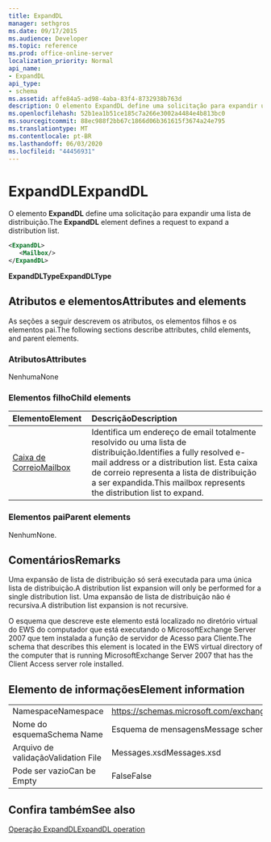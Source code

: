 ```yaml
---
title: ExpandDL
manager: sethgros
ms.date: 09/17/2015
ms.audience: Developer
ms.topic: reference
ms.prod: office-online-server
localization_priority: Normal
api_name:
- ExpandDL
api_type:
- schema
ms.assetid: affe84a5-ad98-4aba-83f4-8732938b763d
description: O elemento ExpandDL define uma solicitação para expandir uma lista de distribuição.
ms.openlocfilehash: 52b1ea1b51ce185c7a266e3002a4484e4b813bc0
ms.sourcegitcommit: 88ec988f2bb67c1866d06b361615f3674a24e795
ms.translationtype: MT
ms.contentlocale: pt-BR
ms.lasthandoff: 06/03/2020
ms.locfileid: "44456931"
---
```

# <a name="expanddl"></a><span data-ttu-id="e74c7-103">ExpandDL</span><span class="sxs-lookup"><span data-stu-id="e74c7-103">ExpandDL</span></span>

<span data-ttu-id="e74c7-104">O elemento **ExpandDL** define uma solicitação para expandir uma lista de distribuição.</span><span class="sxs-lookup"><span data-stu-id="e74c7-104">The **ExpandDL** element defines a request to expand a distribution list.</span></span> 
  
```xml
<ExpandDL>
   <Mailbox/>
</ExpandDL>
```

 <span data-ttu-id="e74c7-105">**ExpandDLType**</span><span class="sxs-lookup"><span data-stu-id="e74c7-105">**ExpandDLType**</span></span>
## <a name="attributes-and-elements"></a><span data-ttu-id="e74c7-106">Atributos e elementos</span><span class="sxs-lookup"><span data-stu-id="e74c7-106">Attributes and elements</span></span>

<span data-ttu-id="e74c7-107">As seções a seguir descrevem os atributos, os elementos filhos e os elementos pai.</span><span class="sxs-lookup"><span data-stu-id="e74c7-107">The following sections describe attributes, child elements, and parent elements.</span></span>
  
### <a name="attributes"></a><span data-ttu-id="e74c7-108">Atributos</span><span class="sxs-lookup"><span data-stu-id="e74c7-108">Attributes</span></span>

<span data-ttu-id="e74c7-109">Nenhuma</span><span class="sxs-lookup"><span data-stu-id="e74c7-109">None</span></span>
  
### <a name="child-elements"></a><span data-ttu-id="e74c7-110">Elementos filho</span><span class="sxs-lookup"><span data-stu-id="e74c7-110">Child elements</span></span>

|<span data-ttu-id="e74c7-111">**Elemento**</span><span class="sxs-lookup"><span data-stu-id="e74c7-111">**Element**</span></span>|<span data-ttu-id="e74c7-112">**Descrição**</span><span class="sxs-lookup"><span data-stu-id="e74c7-112">**Description**</span></span>|
|:-----|:-----|
|[<span data-ttu-id="e74c7-113">Caixa de Correio</span><span class="sxs-lookup"><span data-stu-id="e74c7-113">Mailbox</span></span>](mailbox.md) <br/> |<span data-ttu-id="e74c7-114">Identifica um endereço de email totalmente resolvido ou uma lista de distribuição.</span><span class="sxs-lookup"><span data-stu-id="e74c7-114">Identifies a fully resolved e-mail address or a distribution list.</span></span> <span data-ttu-id="e74c7-115">Esta caixa de correio representa a lista de distribuição a ser expandida.</span><span class="sxs-lookup"><span data-stu-id="e74c7-115">This mailbox represents the distribution list to expand.</span></span>  <br/> |
   
### <a name="parent-elements"></a><span data-ttu-id="e74c7-116">Elementos pai</span><span class="sxs-lookup"><span data-stu-id="e74c7-116">Parent elements</span></span>

<span data-ttu-id="e74c7-117">Nenhum</span><span class="sxs-lookup"><span data-stu-id="e74c7-117">None.</span></span>
  
## <a name="remarks"></a><span data-ttu-id="e74c7-118">Comentários</span><span class="sxs-lookup"><span data-stu-id="e74c7-118">Remarks</span></span>

<span data-ttu-id="e74c7-119">Uma expansão de lista de distribuição só será executada para uma única lista de distribuição.</span><span class="sxs-lookup"><span data-stu-id="e74c7-119">A distribution list expansion will only be performed for a single distribution list.</span></span> <span data-ttu-id="e74c7-120">Uma expansão de lista de distribuição não é recursiva.</span><span class="sxs-lookup"><span data-stu-id="e74c7-120">A distribution list expansion is not recursive.</span></span>
  
<span data-ttu-id="e74c7-121">O esquema que descreve este elemento está localizado no diretório virtual do EWS do computador que está executando o MicrosoftExchange Server 2007 que tem instalada a função de servidor de Acesso para Cliente.</span><span class="sxs-lookup"><span data-stu-id="e74c7-121">The schema that describes this element is located in the EWS virtual directory of the computer that is running MicrosoftExchange Server 2007 that has the Client Access server role installed.</span></span>
  
## <a name="element-information"></a><span data-ttu-id="e74c7-122">Elemento de informações</span><span class="sxs-lookup"><span data-stu-id="e74c7-122">Element information</span></span>

|||
|:-----|:-----|
|<span data-ttu-id="e74c7-123">Namespace</span><span class="sxs-lookup"><span data-stu-id="e74c7-123">Namespace</span></span>  <br/> |https://schemas.microsoft.com/exchange/services/2006/messages  <br/> |
|<span data-ttu-id="e74c7-124">Nome do esquema</span><span class="sxs-lookup"><span data-stu-id="e74c7-124">Schema Name</span></span>  <br/> |<span data-ttu-id="e74c7-125">Esquema de mensagens</span><span class="sxs-lookup"><span data-stu-id="e74c7-125">Message schema</span></span>  <br/> |
|<span data-ttu-id="e74c7-126">Arquivo de validação</span><span class="sxs-lookup"><span data-stu-id="e74c7-126">Validation File</span></span>  <br/> |<span data-ttu-id="e74c7-127">Messages.xsd</span><span class="sxs-lookup"><span data-stu-id="e74c7-127">Messages.xsd</span></span>  <br/> |
|<span data-ttu-id="e74c7-128">Pode ser vazio</span><span class="sxs-lookup"><span data-stu-id="e74c7-128">Can be Empty</span></span>  <br/> |<span data-ttu-id="e74c7-129">False</span><span class="sxs-lookup"><span data-stu-id="e74c7-129">False</span></span>  <br/> |
   
## <a name="see-also"></a><span data-ttu-id="e74c7-130">Confira também</span><span class="sxs-lookup"><span data-stu-id="e74c7-130">See also</span></span>



[<span data-ttu-id="e74c7-131">Operação ExpandDL</span><span class="sxs-lookup"><span data-stu-id="e74c7-131">ExpandDL operation</span></span>](expanddl-operation.md)


